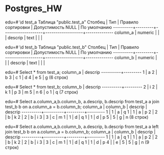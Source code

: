 # Postgres_HW
 

edu=# \d test_a
                          Таблица "public.test_a"
 Столбец  |   Тип   | Правило сортировки | Допустимость NULL | По умолчанию 
----------+---------+--------------------+-------------------+--------------
 column_a | numeric |                    |                   | 
 descrip  | text    |                    |                   | 

edu=# \d test_b
                          Таблица "public.test_b"
 Столбец  |   Тип   | Правило сортировки | Допустимость NULL | По умолчанию 
----------+---------+--------------------+-------------------+--------------
 column_b | numeric |                    |                   | 
 descrip  | text    |                    |                   | 
 
                                               
edu=# Select * from test_a;
 column_a | descrip 
----------+---------
        1 | a
        2 | b
        3 | c
        1 | d
        4 | e
        5 | g
(6 строк)

edu=# Select * from test_b;
 column_b | descrip 
----------+---------
        2 | i
        2 | k
        1 | p
        3 | m
        5 | n
        6 | o
        1 | q
(7 строк)

edu=# Select a.column_a,b.column_b, a.descrip, b.descrip  from test_a a join test_b b on a.column_a = b.column_b;
 column_a | column_b | descrip | descrip 
----------+----------+---------+---------
        1 |        1 | a       | q
        1 |        1 | a       | p
        2 |        2 | b       | k
        2 |        2 | b       | i
        3 |        3 | c       | m
        1 |        1 | d       | q
        1 |        1 | d       | p
        5 |        5 | g       | n
(8 строк)

edu=# Select a.column_a,b.column_b, a.descrip, b.descrip  from test_a a left join test_b b on a.column_a = b.column_b;
 column_a | column_b | descrip | descrip 
----------+----------+---------+---------
        1 |        1 | a       | q
        1 |        1 | a       | p
        2 |        2 | b       | k
        2 |        2 | b       | i
        3 |        3 | c       | m
        1 |        1 | d       | q
        1 |        1 | d       | p
        4 |          | e       | 
        5 |        5 | g       | n
(9 строк)
